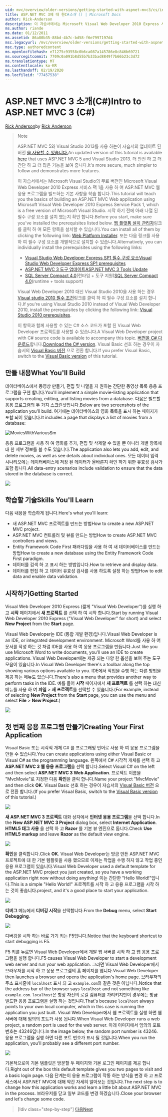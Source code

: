 ```yaml
---
uid: mvc/overview/older-versions/getting-started-with-aspnet-mvc3/cs/intro-to-aspnet-mvc-3
title: ASP.NET MVC 3에 대 한C#소개 () | Microsoft Docs
author: Rick-Anderson
description: 이 자습서에서는 Microsoft Visual Web Developer 2010 Express 서비스 팩 1 (...)을 사용 하 여 ASP.NET MVC 웹 응용 프로그램을 빌드하는 기본 사항을 학습 합니다.
ms.author: riande
ms.date: 01/12/2011
ms.assetid: 86a80b35-88bd-4b7c-bd58-f6e7997197d4
msc.legacyurl: /mvc/overview/older-versions/getting-started-with-aspnet-mvc3/cs/intro-to-aspnet-mvc-3
msc.type: authoredcontent
ms.openlocfilehash: e71275c93558c0b6ca087a145786e8c846b69721
ms.sourcegitcommit: 7709c0a091b8d55b7b33bad8849f7b66b23c3d72
ms.translationtype: MT
ms.contentlocale: ko-KR
ms.lasthandoff: 02/19/2020
ms.locfileid: "77457538"
---
```

# <a name="intro-to-aspnet-mvc-3-c"></a><span data-ttu-id="e5cf9-103">ASP.NET MVC 3 소개(C#)</span><span class="sxs-lookup"><span data-stu-id="e5cf9-103">Intro to ASP.NET MVC 3 (C#)</span></span>

<span data-ttu-id="e5cf9-104">[Rick Anderson](https://twitter.com/RickAndMSFT)</span><span class="sxs-lookup"><span data-stu-id="e5cf9-104">by [Rick Anderson](https://twitter.com/RickAndMSFT)</span></span>

> > [!NOTE]
> > <span data-ttu-id="e5cf9-105">ASP.NET MVC 5와 Visual Studio 2013를 사용 하는이 자습서의 업데이트 된 버전 [을 사용할 수 있습니다.](../../../getting-started/introduction/getting-started.md)</span><span class="sxs-lookup"><span data-stu-id="e5cf9-105">An updated version of this tutorial is available [here](../../../getting-started/introduction/getting-started.md) that uses ASP.NET MVC 5 and Visual Studio 2013.</span></span> <span data-ttu-id="e5cf9-106">더 안전 하 고 더 간단 하 고 더 많은 기능을 보여 줍니다.</span><span class="sxs-lookup"><span data-stu-id="e5cf9-106">It's more secure, much simpler to follow and demonstrates more features.</span></span>
> 
> 
> <span data-ttu-id="e5cf9-107">이 자습서에서는 Microsoft Visual Studio의 무료 버전인 Microsoft Visual Web Developer 2010 Express 서비스 팩 1을 사용 하 여 ASP.NET MVC 웹 응용 프로그램을 빌드하는 기본 사항을 학습 합니다.</span><span class="sxs-lookup"><span data-stu-id="e5cf9-107">This tutorial will teach you the basics of building an ASP.NET MVC Web application using Microsoft Visual Web Developer 2010 Express Service Pack 1, which is a free version of Microsoft Visual Studio.</span></span> <span data-ttu-id="e5cf9-108">시작 하기 전에 아래 나열 된 필수 구성 요소를 설치 했는지 확인 합니다.</span><span class="sxs-lookup"><span data-stu-id="e5cf9-108">Before you start, make sure you've installed the prerequisites listed below.</span></span> <span data-ttu-id="e5cf9-109">[웹 플랫폼 설치 관리자](https://www.microsoft.com/web/gallery/install.aspx?appid=VWD2010SP1Pack)링크를 클릭 하 여 모든 항목을 설치할 수 있습니다.</span><span class="sxs-lookup"><span data-stu-id="e5cf9-109">You can install all of them by clicking the following link: [Web Platform Installer](https://www.microsoft.com/web/gallery/install.aspx?appid=VWD2010SP1Pack).</span></span> <span data-ttu-id="e5cf9-110">또는 다음 링크를 사용 하 여 필수 구성 요소를 개별적으로 설치할 수 있습니다.</span><span class="sxs-lookup"><span data-stu-id="e5cf9-110">Alternatively, you can individually install the prerequisites using the following links:</span></span>
> 
> - [<span data-ttu-id="e5cf9-111">Visual Studio Web Developer Express SP1 필수 구성 요소</span><span class="sxs-lookup"><span data-stu-id="e5cf9-111">Visual Studio Web Developer Express SP1 prerequisites</span></span>](https://www.microsoft.com/web/gallery/install.aspx?appid=VWD2010SP1Pack)
> - [<span data-ttu-id="e5cf9-112">ASP.NET MVC 3 도구 업데이트</span><span class="sxs-lookup"><span data-stu-id="e5cf9-112">ASP.NET MVC 3 Tools Update</span></span>](https://www.microsoft.com/web/gallery/install.aspx?appsxml=&amp;appid=MVC3)
> - <span data-ttu-id="e5cf9-113">[SQL Server Compact 4.0](https://www.microsoft.com/web/gallery/install.aspx?appid=SQLCE;SQLCEVSTools_4_0)(런타임 + 도구 지원)</span><span class="sxs-lookup"><span data-stu-id="e5cf9-113">[SQL Server Compact 4.0](https://www.microsoft.com/web/gallery/install.aspx?appid=SQLCE;SQLCEVSTools_4_0)(runtime + tools support)</span></span>
> 
> <span data-ttu-id="e5cf9-114">Visual Web Developer 2010 대신 Visual Studio 2010을 사용 하는 경우 [Visual studio 2010 필수 조건](https://www.microsoft.com/web/gallery/install.aspx?appsxml=&amp;appid=VS2010SP1Pack)링크를 클릭 하 여 필수 구성 요소를 설치 합니다.</span><span class="sxs-lookup"><span data-stu-id="e5cf9-114">If you're using Visual Studio 2010 instead of Visual Web Developer 2010, install the prerequisites by clicking the following link: [Visual Studio 2010 prerequisites](https://www.microsoft.com/web/gallery/install.aspx?appsxml=&amp;appid=VS2010SP1Pack).</span></span>
> 
> <span data-ttu-id="e5cf9-115">이 항목과 함께 사용할 수 있는 C# 소스 코드가 포함 된 Visual Web Developer 프로젝트를 사용할 수 있습니다.</span><span class="sxs-lookup"><span data-stu-id="e5cf9-115">A Visual Web Developer project with C# source code is available to accompany this topic.</span></span> <span data-ttu-id="e5cf9-116">[버전을 C# 다운로드](https://code.msdn.microsoft.com/Introduction-to-MVC-3-10d1b098)합니다.</span><span class="sxs-lookup"><span data-stu-id="e5cf9-116">[Download the C# version](https://code.msdn.microsoft.com/Introduction-to-MVC-3-10d1b098).</span></span> <span data-ttu-id="e5cf9-117">Visual Basic 선호 하는 경우이 자습서의 [Visual Basic 버전](../vb/intro-to-aspnet-mvc-3.md) 으로 전환 합니다.</span><span class="sxs-lookup"><span data-stu-id="e5cf9-117">If you prefer Visual Basic, switch to the [Visual Basic version](../vb/intro-to-aspnet-mvc-3.md) of this tutorial.</span></span>

## <a name="what-youll-build"></a><span data-ttu-id="e5cf9-118">만들 내용</span><span class="sxs-lookup"><span data-stu-id="e5cf9-118">What You'll Build</span></span>

<span data-ttu-id="e5cf9-119">데이터베이스에서 동영상 만들기, 편집 및 나열을 지 원하는 간단한 동영상 목록 응용 프로그램을 구현 합니다.</span><span class="sxs-lookup"><span data-stu-id="e5cf9-119">You'll implement a simple movie-listing application that supports creating, editing, and listing movies from a database.</span></span> <span data-ttu-id="e5cf9-120">다음은 빌드할 응용 프로그램의 두 가지 스크린샷입니다.</span><span class="sxs-lookup"><span data-stu-id="e5cf9-120">Below are two screenshots of the application you'll build.</span></span> <span data-ttu-id="e5cf9-121">여기에는 데이터베이스의 영화 목록을 표시 하는 페이지가 포함 되어 있습니다.</span><span class="sxs-lookup"><span data-stu-id="e5cf9-121">It includes a page that displays a list of movies from a database:</span></span>

![MoviesWithVariousSm](intro-to-aspnet-mvc-3/_static/image1.png)

<span data-ttu-id="e5cf9-123">응용 프로그램을 사용 하 여 영화를 추가, 편집 및 삭제할 수 있을 뿐 아니라 개별 항목에 대 한 세부 정보를 볼 수도 있습니다.</span><span class="sxs-lookup"><span data-stu-id="e5cf9-123">The application also lets you add, edit, and delete movies, as well as see details about individual ones.</span></span> <span data-ttu-id="e5cf9-124">모든 데이터 입력 시나리오에는 데이터베이스에 저장 된 데이터가 올바른지 확인 하기 위한 유효성 검사가 포함 됩니다.</span><span class="sxs-lookup"><span data-stu-id="e5cf9-124">All data-entry scenarios include validation to ensure that the data stored in the database is correct.</span></span>

![](intro-to-aspnet-mvc-3/_static/image2.png)

## <a name="skills-youll-learn"></a><span data-ttu-id="e5cf9-125">학습할 기술</span><span class="sxs-lookup"><span data-stu-id="e5cf9-125">Skills You'll Learn</span></span>

<span data-ttu-id="e5cf9-126">다음 내용을 학습하게 됩니다.</span><span class="sxs-lookup"><span data-stu-id="e5cf9-126">Here's what you'll learn:</span></span>

- <span data-ttu-id="e5cf9-127">새 ASP.NET MVC 프로젝트를 만드는 방법</span><span class="sxs-lookup"><span data-stu-id="e5cf9-127">How to create a new ASP.NET MVC project.</span></span>
- <span data-ttu-id="e5cf9-128">ASP.NET MVC 컨트롤러 및 뷰를 만드는 방법</span><span class="sxs-lookup"><span data-stu-id="e5cf9-128">How to create ASP.NET MVC controllers and views.</span></span>
- <span data-ttu-id="e5cf9-129">Entity Framework Code First 패러다임을 사용 하 여 새 데이터베이스를 만드는 방법</span><span class="sxs-lookup"><span data-stu-id="e5cf9-129">How to create a new database using the Entity Framework Code First paradigm.</span></span>
- <span data-ttu-id="e5cf9-130">데이터를 검색 하 고 표시 하는 방법입니다.</span><span class="sxs-lookup"><span data-stu-id="e5cf9-130">How to retrieve and display data.</span></span>
- <span data-ttu-id="e5cf9-131">데이터를 편집 하 고 데이터 유효성 검사를 사용 하도록 설정 하는 방법</span><span class="sxs-lookup"><span data-stu-id="e5cf9-131">How to edit data and enable data validation.</span></span>

## <a name="getting-started"></a><span data-ttu-id="e5cf9-132">시작하기</span><span class="sxs-lookup"><span data-stu-id="e5cf9-132">Getting Started</span></span>

<span data-ttu-id="e5cf9-133">Visual Web Developer 2010 Express (짧게 "Visual Web Developer")를 실행 하 고 **시작** 페이지에서 **새 프로젝트** 를 선택 하 여 시작 합니다.</span><span class="sxs-lookup"><span data-stu-id="e5cf9-133">Start by running Visual Web Developer 2010 Express ("Visual Web Developer" for short) and select **New Project** from the **Start** page.</span></span>

<span data-ttu-id="e5cf9-134">Visual Web Developer는 IDE (통합 개발 환경)입니다.</span><span class="sxs-lookup"><span data-stu-id="e5cf9-134">Visual Web Developer is an IDE, or integrated development environment.</span></span> <span data-ttu-id="e5cf9-135">Microsoft Word를 사용 하 여 문서를 작성 하는 것 처럼 IDE를 사용 하 여 응용 프로그램을 만듭니다.</span><span class="sxs-lookup"><span data-stu-id="e5cf9-135">Just like you use Microsoft Word to write documents, you'll use an IDE to create applications.</span></span> <span data-ttu-id="e5cf9-136">Visual Web Developer에는 제공 되는 다양 한 옵션을 보여 주는 도구 모음이 있습니다.</span><span class="sxs-lookup"><span data-stu-id="e5cf9-136">In Visual Web Developer there's a toolbar along the top showing various options available to you.</span></span> <span data-ttu-id="e5cf9-137">IDE에서 작업을 수행 하는 다른 방법을 제공 하는 메뉴도 있습니다.</span><span class="sxs-lookup"><span data-stu-id="e5cf9-137">There's also a menu that provides another way to perform tasks in the IDE.</span></span> <span data-ttu-id="e5cf9-138">예를 들어 **시작** 페이지에서 **새 프로젝트** 를 선택 하는 대신 메뉴를 사용 하 여 **파일** &gt; **새 프로젝트**를 선택할 수 있습니다.</span><span class="sxs-lookup"><span data-stu-id="e5cf9-138">(For example, instead of selecting **New Project** from the **Start** page, you can use the menu and select **File** &gt; **New Project**.)</span></span>

[![](intro-to-aspnet-mvc-3/_static/image4.png)](intro-to-aspnet-mvc-3/_static/image3.png)

## <a name="creating-your-first-application"></a><span data-ttu-id="e5cf9-139">첫 번째 응용 프로그램 만들기</span><span class="sxs-lookup"><span data-stu-id="e5cf9-139">Creating Your First Application</span></span>

<span data-ttu-id="e5cf9-140">Visual Basic 또는 시각적 개체 C# 를 프로그래밍 언어로 사용 하 여 응용 프로그램을 만들 수 있습니다.</span><span class="sxs-lookup"><span data-stu-id="e5cf9-140">You can create applications using either Visual Basic or Visual C# as the programming language.</span></span> <span data-ttu-id="e5cf9-141">왼쪽에서 C# 시각적 개체를 선택 하 고 **ASP.NET MVC 3 웹 응용 프로그램**을 선택 합니다.</span><span class="sxs-lookup"><span data-stu-id="e5cf9-141">Select Visual C# on the left and then select **ASP.NET MVC 3 Web Application**.</span></span> <span data-ttu-id="e5cf9-142">프로젝트 이름을 "MvcMovie"로 지정한 다음 **확인**을 클릭 합니다.</span><span class="sxs-lookup"><span data-stu-id="e5cf9-142">Name your project "MvcMovie" and then click **OK**.</span></span> <span data-ttu-id="e5cf9-143">Visual Basic 선호 하는 경우이 자습서의 [Visual Basic 버전](../vb/intro-to-aspnet-mvc-3.md) 으로 전환 합니다.</span><span class="sxs-lookup"><span data-stu-id="e5cf9-143">(If you prefer Visual Basic, switch to the [Visual Basic version](../vb/intro-to-aspnet-mvc-3.md) of this tutorial.)</span></span>

![](intro-to-aspnet-mvc-3/_static/image5.png)

<span data-ttu-id="e5cf9-144">**새 ASP.NET MVC 3 프로젝트** 대화 상자에서 **인터넷 응용 프로그램**을 선택 합니다.</span><span class="sxs-lookup"><span data-stu-id="e5cf9-144">In the **New ASP.NET MVC 3 Project** dialog box, select **Internet Application**.</span></span> <span data-ttu-id="e5cf9-145">**HTML5 태그 사용** 을 선택 하 고 **Razor** 를 기본 뷰 엔진으로 둡니다.</span><span class="sxs-lookup"><span data-stu-id="e5cf9-145">Check **Use HTML5 markup** and leave **Razor** as the default view engine.</span></span>

![](intro-to-aspnet-mvc-3/_static/image6.png)

<span data-ttu-id="e5cf9-146">**확인**을 클릭합니다.</span><span class="sxs-lookup"><span data-stu-id="e5cf9-146">Click **OK**.</span></span> <span data-ttu-id="e5cf9-147">Visual Web Developer는 방금 만든 ASP.NET MVC 프로젝트에 대 한 기본 템플릿을 사용 했으므로 이제는 작업을 수행 하지 않고 작업 중인 응용 프로그램이 있습니다.</span><span class="sxs-lookup"><span data-stu-id="e5cf9-147">Visual Web Developer used a default template for the ASP.NET MVC project you just created, so you have a working application right now without doing anything!</span></span> <span data-ttu-id="e5cf9-148">이는 간단한 "Hello World!"입니다.</span><span class="sxs-lookup"><span data-stu-id="e5cf9-148">This is a simple "Hello World!"</span></span> <span data-ttu-id="e5cf9-149">프로젝트를 시작 하 고 응용 프로그램을 시작 하는 것이 좋습니다.</span><span class="sxs-lookup"><span data-stu-id="e5cf9-149">project, and it's a good place to start your application.</span></span>

[![](intro-to-aspnet-mvc-3/_static/image8.png)](intro-to-aspnet-mvc-3/_static/image7.png)

<span data-ttu-id="e5cf9-150">**디버그** 메뉴에서 **디버깅 시작**을 선택합니다.</span><span class="sxs-lookup"><span data-stu-id="e5cf9-150">From the **Debug** menu, select **Start Debugging**.</span></span>

![](intro-to-aspnet-mvc-3/_static/image9.png)

<span data-ttu-id="e5cf9-151">디버깅을 시작 하는 바로 가기 키는 F5입니다.</span><span class="sxs-lookup"><span data-stu-id="e5cf9-151">Notice that the keyboard shortcut to start debugging is F5.</span></span>

<span data-ttu-id="e5cf9-152">F5 키를 누르면 Visual Web Developer에서 개발 웹 서버를 시작 하 고 웹 응용 프로그램을 실행 합니다.</span><span class="sxs-lookup"><span data-stu-id="e5cf9-152">F5 causes Visual Web Developer to start a development web server and run your web application.</span></span> <span data-ttu-id="e5cf9-153">그러면 Visual Web Developer에서 브라우저를 시작 하 고 응용 프로그램의 홈 페이지를 엽니다.</span><span class="sxs-lookup"><span data-stu-id="e5cf9-153">Visual Web Developer then launches a browser and opens the application's home page.</span></span> <span data-ttu-id="e5cf9-154">브라우저의 주소 표시줄에 `localhost` 표시 되 고 `example.com`와 같은 것은 아닙니다.</span><span class="sxs-lookup"><span data-stu-id="e5cf9-154">Notice that the address bar of the browser says `localhost` and not something like `example.com`.</span></span> <span data-ttu-id="e5cf9-155">`localhost`은 항상 자신의 로컬 컴퓨터를 가리키지만이 경우에는 방금 빌드한 응용 프로그램을 실행 하는 것입니다.</span><span class="sxs-lookup"><span data-stu-id="e5cf9-155">That's because `localhost` always points to your own local computer, which in this case is running the application you just built.</span></span> <span data-ttu-id="e5cf9-156">Visual Web Developer에서 웹 프로젝트를 실행 하면 웹 서버에 대해 임의의 포트가 사용 됩니다.</span><span class="sxs-lookup"><span data-stu-id="e5cf9-156">When Visual Web Developer runs a web project, a random port is used for the web server.</span></span> <span data-ttu-id="e5cf9-157">아래 이미지에서 임의의 포트 번호는 43246입니다.</span><span class="sxs-lookup"><span data-stu-id="e5cf9-157">In the image below, the random port number is 43246.</span></span> <span data-ttu-id="e5cf9-158">응용 프로그램을 실행 하면 다른 포트 번호가 표시 될 것입니다.</span><span class="sxs-lookup"><span data-stu-id="e5cf9-158">When you run the application, you'll probably see a different port number.</span></span>

![](intro-to-aspnet-mvc-3/_static/image10.png)

<span data-ttu-id="e5cf9-159">기본적으로이 기본 템플릿은 방문할 두 페이지와 기본 로그인 페이지를 제공 합니다.</span><span class="sxs-lookup"><span data-stu-id="e5cf9-159">Right out of the box this default template gives you two pages to visit and a basic login page.</span></span> <span data-ttu-id="e5cf9-160">다음 단계는이 응용 프로그램이 작동 하는 방식을 변경 하 고 프로세스에서 ASP.NET MVC에 대해 약간 자세히 알아보는 것입니다.</span><span class="sxs-lookup"><span data-stu-id="e5cf9-160">The next step is to change how this application works and learn a little bit about ASP.NET MVC in the process.</span></span> <span data-ttu-id="e5cf9-161">브라우저를 닫고 일부 코드를 변경 하겠습니다.</span><span class="sxs-lookup"><span data-stu-id="e5cf9-161">Close your browser and let's change some code.</span></span>

> [!div class="step-by-step"]
> [<span data-ttu-id="e5cf9-162">다음</span><span class="sxs-lookup"><span data-stu-id="e5cf9-162">Next</span></span>](adding-a-controller.md)
